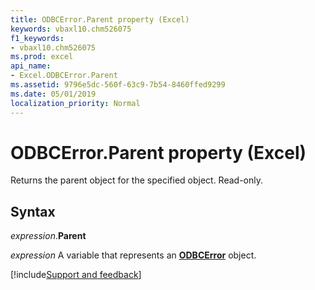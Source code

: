 ```yaml
---
title: ODBCError.Parent property (Excel)
keywords: vbaxl10.chm526075
f1_keywords:
- vbaxl10.chm526075
ms.prod: excel
api_name:
- Excel.ODBCError.Parent
ms.assetid: 9796e5dc-560f-63c9-7b54-8460ffed9299
ms.date: 05/01/2019
localization_priority: Normal
---
```



# ODBCError.Parent property (Excel)

Returns the parent object for the specified object. Read-only.


## Syntax

_expression_.**Parent**

_expression_ A variable that represents an **[ODBCError](Excel.ODBCError.md)** object.




[!include[Support and feedback](~/includes/feedback-boilerplate.md)]
